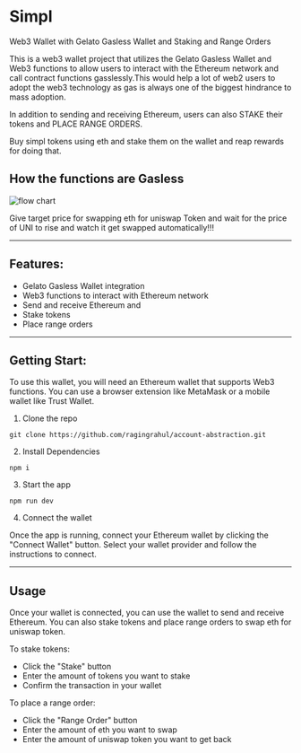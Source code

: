 # Simpl
Web3 Wallet with Gelato Gasless Wallet and Staking and Range Orders

This is a web3 wallet project that utilizes the Gelato Gasless Wallet and Web3 functions to allow users to interact with the Ethereum network and call contract functions gasslessly.This would help a lot of web2 users to adopt the web3 technology as gas is always one of the biggest hindrance to mass adoption. 

In addition to sending and receiving Ethereum, users can also STAKE their tokens and PLACE RANGE ORDERS.

Buy simpl tokens using eth and stake them on the wallet and reap rewards for doing that.

## How the functions are Gasless

![flow chart](https://cdn.discordapp.com/attachments/543401567391449098/1091051966085468221/My_First_Board1.jpg)

Give target price for swapping eth for uniswap Token and wait for the price of UNI to rise and watch it get swapped automatically!!!
***
## Features:
* Gelato Gasless Wallet integration
* Web3 functions to interact with Ethereum network
* Send and receive Ethereum and 
* Stake tokens
* Place range orders
***
## Getting Start:

To use this wallet, you will need an Ethereum wallet that supports Web3 functions. You can use a browser extension like MetaMask or a mobile wallet like Trust Wallet.

1. Clone the repo
```
git clone https://github.com/ragingrahul/account-abstraction.git
```
2. Install Dependencies
```
npm i
```
3. Start the app
```
npm run dev
```
4. Connect the wallet

Once the app is running, connect your Ethereum wallet by clicking the "Connect Wallet" button. Select your wallet provider and follow the instructions to connect.

***
## Usage

Once your wallet is connected, you can use the wallet to send and receive Ethereum. You can also stake tokens and place range orders to swap eth for uniswap token.

To stake tokens:

* Click the "Stake" button
* Enter the amount of tokens you want to stake
* Confirm the transaction in your wallet

To place a range order:

* Click the "Range Order" button
* Enter the amount of eth you want to swap
* Enter the amount of uniswap token you want to get back
